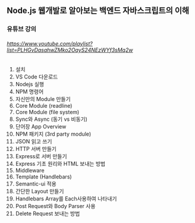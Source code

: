 ## Node.js 웹개발로 알아보는 백엔드 자바스크립트의 이해

### 유튜브 강의

###### https://www.youtube.com/playlist?list=PLHGvDasahwZMko2OayS24NEzWYf3sMq2w

1. 설치
2. VS Code 다운로드
3. Nodejs 실행
4. NPM 명령어
5. 자신만의 Module 만들기
6. Core Module (readline)
7. Core Module (file system)
8. Sync와 Async (동기 vs 비동기)
9. 단어장 App Overview
10. NPM 패키지 (3rd party module)
11. JSON 읽고 쓰기
13. HTTP 서버 만들기
14. Express로 서버 만들기
15. Express 기초 원리와 HTML 보내는 방법
16. Middleware
17. Template (Handlebars)
18. Semantic-ui 적용
19. 간단한 Layout 만들기
20. Handlebars Array를 Each사용하여 나타내기
21. Post Request와 Body Parser 사용
22. Delete Request 보내는 방법
